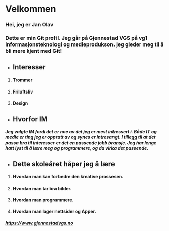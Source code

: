 # **Velkommen**

### Hei, jeg er Jan Olav

### Dette er min Git profil. Jeg går på Gjennestad VGS på vg1 informasjonsteknologi og medieprodukson. jeg gleder meg til å bli mere kjent med Git!

- ## Interesser
 1. #### Trommer
 2. #### Friluftsliv
 3. #### Design

- ## Hvorfor IM

#####    Jeg valgte IM fordi det er noe av det jeg er mest intressert i. Både IT og medie er ting jeg er opptatt av og synes er intresangt. I tillegg til at det passa bra til interesser er det en passende jobb bransje. Jeg har lenge hatt lyst til å lære meg og programmere, og da virka det passende.

- ## Dette skoleåret håper jeg å lære 
1. #### Hvordan man kan forbedre den kreative prossesen.
2. #### Hvordan man tar bra bilder.
3. #### Hvordan man programmere.
4. #### Hvordan man lager nettsider og Apper.

 ##### https://www.gjennestadvgs.no